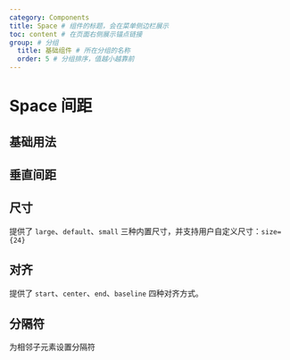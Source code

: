 ```yaml
---
category: Components
title: Space # 组件的标题，会在菜单侧边栏展示
toc: content # 在页面右侧展示锚点链接
group: # 分组
  title: 基础组件 # 所在分组的名称
  order: 5 # 分组排序，值越小越靠前
---
```


# Space 间距

## 基础用法

<code src="./demo/basic.tsx"></code>

## 垂直间距

<code src="./demo/vertical.tsx"></code>

## 尺寸

提供了 `large`、`default`、`small` 三种内置尺寸，并支持用户自定义尺寸：`size={24}`

<code src="./demo/size.tsx"></code>

## 对齐

提供了 `start`、`center`、`end`、`baseline` 四种对齐方式。

<code src="./demo/align.tsx"></code>

## 分隔符

为相邻子元素设置分隔符
<code src="./demo/split.tsx"></code>
